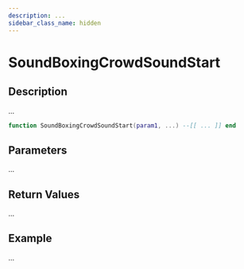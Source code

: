 ```yaml
---
description: ...
sidebar_class_name: hidden
---
```


# SoundBoxingCrowdSoundStart

## Description

...

```lua
function SoundBoxingCrowdSoundStart(param1, ...) --[[ ... ]] end
```

## Parameters

...

## Return Values

...

## Example

...

